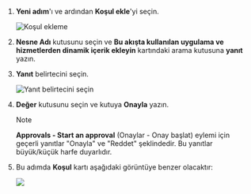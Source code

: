 1. **Yeni adım**'ı ve ardından **Koşul ekle**'yi seçin.
   
    ![Koşul ekleme](includes/media/modern-approvals/add-response-condition.png)
2. **Nesne Adı** kutusunu seçin ve **Bu akışta kullanılan uygulama ve hizmetlerden dinamik içerik ekleyin** kartındaki arama kutusuna **yanıt** yazın.
3. **Yanıt** belirtecini seçin.
   
    ![Yanıt belirtecini seçin](includes/media/modern-approvals/search-for-response.png)
4. **Değer** kutusunu seçin ve kutuya **Onayla** yazın.
   
   > [!NOTE]
   > **Approvals - Start an approval** (Onaylar - Onay başlat) eylemi için geçerli yanıtlar "Onayla" ve "Reddet" şeklindedir. Bu yanıtlar büyük/küçük harfe duyarlıdır.
   > 
   > 
5. Bu adımda **Koşul** kartı aşağıdaki görüntüye benzer olacaktır:
   
    ![](includes/media/modern-approvals/response-condition-test.png)

